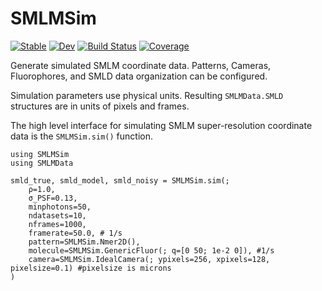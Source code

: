 # SMLMSim

[![Stable](https://img.shields.io/badge/docs-stable-blue.svg)](https://JuliaSMLM.github.io/SMLMSim.jl/stable)
[![Dev](https://img.shields.io/badge/docs-dev-blue.svg)](https://JuliaSMLM.github.io/SMLMSim.jl/dev)
[![Build Status](https://github.com/JuliaSMLM/SMLMSim.jl/workflows/CI/badge.svg)](https://github.com/JuliaSMLM/SMLMSim.jl/actions)
[![Coverage](https://codecov.io/gh/JuliaSMLM/SMLMSim.jl/branch/master/graph/badge.svg)](https://codecov.io/gh/JuliaSMLM/SMLMSim.jl)

Generate simulated SMLM coordinate data.  Patterns, Cameras, Fluorophores, and SMLD data organization can be configured. 

Simulation parameters use physical units. Resulting `SMLMData.SMLD` structures are in units of pixels and frames. 


The high level interface for simulating SMLM super-resolution coordinate data is the `SMLMSim.sim()` function.   

```
using SMLMSim
using SMLMData

smld_true, smld_model, smld_noisy = SMLMSim.sim(;
    ρ=1.0,
    σ_PSF=0.13, 
    minphotons=50,
    ndatasets=10,
    nframes=1000,
    framerate=50.0, # 1/s
    pattern=SMLMSim.Nmer2D(),
    molecule=SMLMSim.GenericFluor(; q=[0 50; 1e-2 0]), #1/s 
    camera=SMLMSim.IdealCamera(; ypixels=256, xpixels=128, pixelsize=0.1) #pixelsize is microns
)
```

